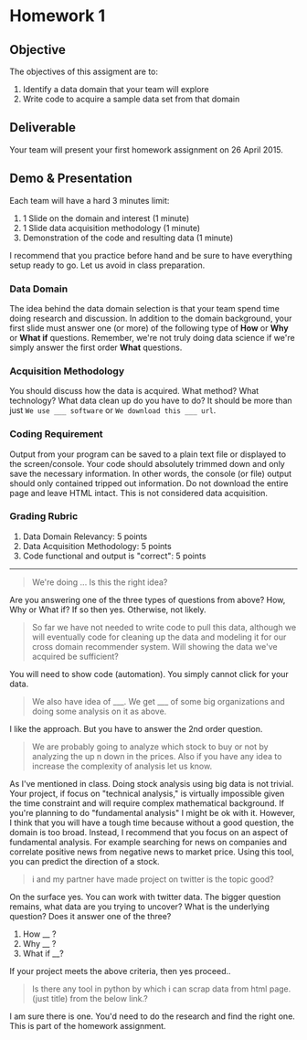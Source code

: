# Homework 1

## Objective

The objectives of this assigment are to:

1. Identify a data domain that your team will explore
2. Write code to acquire a sample data set from that domain

## Deliverable

Your team will present your first homework assignment on 26 April 2015.

## Demo & Presentation

Each team will have a hard 3 minutes limit:
 
1. 1 Slide on the domain and interest (1 minute)
2. 1 Slide data acquisition methodology (1 minute)
3. Demonstration of the code and resulting data (1 minute)

I recommend that you practice before hand and be sure to have everything setup ready to go.  Let us avoid in class preparation. 

### Data Domain

The idea behind the data domain selection is that your team spend time doing research and discussion.  In addition to the domain background, your first slide must answer one (or more) of the following type of **How** or **Why** or **What if** questions.  Remember, we're not truly doing data science if we're simply answer the first order **What** questions.

### Acquisition Methodology

You should discuss how the data is acquired.  What method?  What technology?  What data clean up do you have to do?  It should be more than just `We use ___ software` or `We download this ___ url`.

### Coding Requirement

Output from your program can be saved to a plain text file or displayed to the screen/console.  Your code should absolutely trimmed down and only save the necessary information.  In other words, the console (or file) output should only contained tripped out information.  Do not download the entire page and leave HTML intact.  This is not considered data acquisition.

### Grading Rubric

1. Data Domain Relevancy: 5 points
2. Data Acquisition Methodology: 5 points
3. Code functional and output is "correct": 5 points

---

> We're doing ... Is this the right idea?

Are you answering one of the three types of questions from above?  How, Why or What if?  If so then yes.  Otherwise, not likely.

> So far we have not needed to write code to pull this data, although we will eventually code for cleaning up the data and modeling it for our cross domain recommender system. Will showing the data we've acquired be sufficient?

You will need to show code (automation).  You simply cannot click for your data.

> We also have idea of ___. We get ___ of some big organizations and doing some analysis on it as above.

I like the approach.  But you have to answer the 2nd order question.

> We are probably going to analyze which stock to buy or not by analyzing the up n down in the prices. Also if you have any idea to increase the complexity of analysis let us know.

As I've mentioned in class.  Doing stock analysis using big data is not trivial.  Your project, if focus on "technical analysis," is virtually impossible given the time constraint and will require complex mathematical background.  If you're planning to do "fundamental analysis" I might be ok with it.  However, I think that you will have a tough time because without a good question, the domain is  too broad.  Instead, I recommend that you focus on an aspect of fundamental analysis.  For example searching for news on companies and correlate positive news from negative news to market price.  Using this tool, you can predict the direction of a stock.

> i and my partner have made project on twitter is the topic good?

On the surface yes.  You can work with twitter data.  The bigger question remains, what data are you trying to uncover?  What is the underlying question?  Does it answer one of the three?

1. How __ ?
2. Why __ ?
3. What if __?

If your project meets the above criteria, then yes proceed..

> Is there any tool in python by which i can scrap data from html page.(just title) from the below link.?

I am sure there is one.  You'd need to do the research and find the right one.  This is part of the homework assignment.


